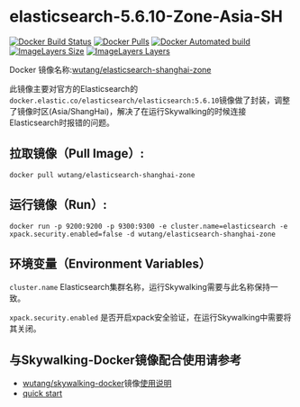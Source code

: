 # elasticsearch-5.6.10-Zone-Asia-SH

[![Docker Build Status](https://img.shields.io/docker/build/wutang/skywalking-docker.svg)](https://hub.docker.com/r/wutang/skywalking-docker/) 
[![Docker Pulls](https://img.shields.io/docker/pulls/wutang/elasticsearch-shanghai-zone.svg)](https://hub.docker.com/r/wutang/elasticsearch-shanghai-zone/)
[![Docker Automated build](https://img.shields.io/docker/automated/wutang/elasticsearch-shanghai-zone.svg)](https://hub.docker.com/r/wutang/elasticsearch-shanghai-zone/builds/)
[![ImageLayers Size](https://img.shields.io/imagelayers/image-size/wutang/elasticsearch-shanghai-zone/latest.svg)](https://hub.docker.com/r/wutang/elasticsearch-shanghai-zone/)
[![ImageLayers Layers](https://img.shields.io/imagelayers/layers/wutang/elasticsearch-shanghai-zone/latest.svg)](https://hub.docker.com/r/wutang/elasticsearch-shanghai-zone/)

Docker 镜像名称:[wutang/elasticsearch-shanghai-zone](https://hub.docker.com/r/wutang/elasticsearch-shanghai-zone/)

此镜像主要对官方的Elasticsearch的```docker.elastic.co/elasticsearch/elasticsearch:5.6.10```镜像做了封装，调整了镜像时区(Asia/ShangHai)，解决了在运行Skywalking的时候连接Elasticsearch时报错的问题。

## 拉取镜像（Pull Image）:
```docker pull wutang/elasticsearch-shanghai-zone```

## 运行镜像（Run）:
```docker run -p 9200:9200 -p 9300:9300 -e cluster.name=elasticsearch -e xpack.security.enabled=false -d wutang/elasticsearch-shanghai-zone```

## 环境变量（Environment Variables）
```cluster.name```
Elasticsearch集群名称，运行Skywalking需要与此名称保持一致。

```xpack.security.enabled```
是否开启xpack安全验证，在运行Skywalking中需要将其关闭。

## 与Skywalking-Docker镜像配合使用请参考
- [wutang/skywalking-docker](https://hub.docker.com/r/wutang/skywalking-docker/)镜像[使用说明](../5.x/standalone/all-in-one/README.md)
- [quick start](../5.x/quick-start/README.md)




